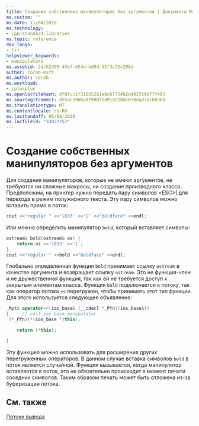 ```yaml
---
title: Создание собственных манипуляторов без аргументов | Документы Майкрософт
ms.custom: ''
ms.date: 11/04/2016
ms.technology:
- cpp-standard-libraries
ms.topic: reference
dev_langs:
- C++
helpviewer_keywords:
- manipulators
ms.assetid: 2dc62d09-45b7-454d-bd9d-55f3c72c206d
author: corob-msft
ms.author: corob
ms.workload:
- cplusplus
ms.openlocfilehash: df8fcc1f316b5281e8c6775492d402559d77f483
ms.sourcegitcommit: d55ac596ba8f908f5d91d228dc070dad31cb8360
ms.translationtype: MT
ms.contentlocale: ru-RU
ms.lasthandoff: 05/08/2018
ms.locfileid: "33857757"
---
```

# <a name="writing-your-own-manipulators-without-arguments"></a>Создание собственных манипуляторов без аргументов

Для создания манипуляторов, которые не имеют аргументов, не требуются ни сложные макросы, ни создание производного класса. Предположим, на принтер нужно передать пару символов \<ESC>[ для перехода в режим полужирного текста. Эту пару символов можно вставить прямо в поток:

```cpp
cout <<"regular " <<'\033' <<'[' <<"boldface" <<endl;
```

Или можно определить манипулятор `bold`, который вставляет символы:

```cpp
ostream& bold(ostream& os) {
    return os <<'\033' <<'[';
}
cout <<"regular " <<bold <<"boldface" <<endl;
```

Глобально определенная функция `bold` принимает ссылку `ostream` в качестве аргумента и возвращает ссылку `ostream`. Это не функция-член и не дружественная функция, так как ей не требуется доступ к закрытым элементам класса. Функция `bold` подключается к потоку, так как оператор потока `<<` перегружен, чтобы принимать этот тип функции. Для этого используется следующее объявление:

```cpp
_Myt& operator<<(ios_base& (__cdecl *_Pfn)(ios_base&))
{     // call ios_base manipulator
 (*_Pfn)(*(ios_base *)this);

    return (*this);

}
```

Эту функцию можно использовать для расширения других перегруженных операторов. В данном случае вставка символов `bold` в поток является случайной. Функция вызывается, когда манипулятор вставляется в поток, это не обязательно происходит в момент печати соседних символов. Таким образом печать может быть отложена из-за буферизации потока.

## <a name="see-also"></a>См. также

[Потоки вывода](../standard-library/output-streams.md)<br/>
